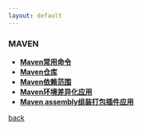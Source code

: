 ```yaml
---
layout: default
---
```




### MAVEN
  * **[Maven常用命令](./detail/maven常用命令.html)**
  * **[Maven仓库](./detail/maven仓库.html)**
  * **[Maven依赖范围](./detail/maven依赖范围.html)**
  * **[Maven环境差异化应用](./detail/maven环境差异化应用.html)**
  * **[Maven assembly组装打包插件应用](./detail/maven_assembly打包插件应用.html)**
  

[back](./../../)
